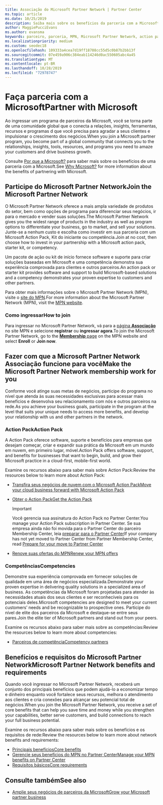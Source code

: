 ```yaml
---
title: Associação do Microsoft Partner Network | Partner Center
ms.topic: article
ms.date: 10/25/2019
description: Saiba mais sobre os benefícios da parceria com a Microsoft. O Microsoft Partner Network oferece a mais ampla variedade de produtos do setor, bem como opções de programa para diferenciar seus negócios, ir para o mercado e vender suas soluções.
author: MaggiePucciEvans
ms.author: evansma
keywords: parceiro, parceria, MPN, Microsoft Partner Network, action pack, MAPS, assinatura do action pack, benefícios, benefícios do MPN, associação, silver, gold, competências
ms.localizationpriority: medium
ms.custom: seodec18
ms.openlocfilehash: 109333a4cea7d19ff18708cc55d5c0b87b2bb13f
ms.sourcegitcommit: 07e459a906c384eab114246d0ac550605abc4a45
ms.translationtype: MT
ms.contentlocale: pt-BR
ms.lasthandoff: 10/28/2019
ms.locfileid: "72978747"
---
```

# <a name="partner-with-microsoft"></a><span data-ttu-id="ad05b-105">Faça parceria com a Microsoft</span><span class="sxs-lookup"><span data-stu-id="ad05b-105">Partner with Microsoft</span></span>

<span data-ttu-id="ad05b-106">Ao ingressar um programa de parceiros da Microsoft, você se torna parte de uma comunidade global que o conecta a relações, insights, ferramentas, recursos e programas d que você precisa para agradar a seus clientes e impulsionar o crescimento dos negócios.</span><span class="sxs-lookup"><span data-stu-id="ad05b-106">When you join a Microsoft partner program, you become part of a global community that connects you to the relationships, insights, tools, resources, and programs you need to amaze your customers and drive business growth.</span></span>

<span data-ttu-id="ad05b-107">Consulte [Por que a Microsoft?](https://partner.microsoft.com/business-opportunities/why-microsoft) para saber mais sobre os benefícios de uma parceria com a Microsoft.</span><span class="sxs-lookup"><span data-stu-id="ad05b-107">See [Why Microsoft?](https://partner.microsoft.com/business-opportunities/why-microsoft) for more information about the benefits of partnering with Microsoft.</span></span> 

## <a name="join-the-microsoft-partner-network"></a><span data-ttu-id="ad05b-108">Participe do Microsoft Partner Network</span><span class="sxs-lookup"><span data-stu-id="ad05b-108">Join the Microsoft Partner Network</span></span>

<!-- 12/5/18 The content below was copied and pasted directly from the Membership page of the MPN site (https://partner.microsoft.com/membership)-->

<span data-ttu-id="ad05b-109">O Microsoft Partner Network oferece a mais ampla variedade de produtos do setor, bem como opções de programa para diferenciar seus negócios, ir para o mercado e vender suas soluções.</span><span class="sxs-lookup"><span data-stu-id="ad05b-109">The Microsoft Partner Network gives you the widest range of products in the industry as well as program options to differentiate your business, go to market, and sell your solutions.</span></span> <span data-ttu-id="ad05b-110">Junte-se a nenhum custo e escolha como investir em sua parceria com um Microsoft Action Pack, Kit do iniciante ou competência.</span><span class="sxs-lookup"><span data-stu-id="ad05b-110">Join at no cost, then choose how to invest in your partnership with a Microsoft action pack, starter kit, or competency.</span></span>

<span data-ttu-id="ad05b-111">Um pacote de ação ou kit de início fornece software e suporte para criar soluções baseadas em Microsoft e uma competência demonstra sua experiência comprovada para clientes e outros parceiros.</span><span class="sxs-lookup"><span data-stu-id="ad05b-111">An action pack or starter kit provides software and support to build Microsoft-based solutions and a competency demonstrates your proven expertise to customers and other partners.</span></span>

<span data-ttu-id="ad05b-112">Para obter mais informações sobre o Microsoft Partner Network (MPN), visite o [site do MPN](https://partner.microsoft.com/commercial).</span><span class="sxs-lookup"><span data-stu-id="ad05b-112">For more information about the Microsoft Partner Network (MPN), visit the [MPN website](https://partner.microsoft.com/commercial).</span></span>

### <a name="how-to-join"></a><span data-ttu-id="ad05b-113">Como ingressar</span><span class="sxs-lookup"><span data-stu-id="ad05b-113">How to join</span></span>

<span data-ttu-id="ad05b-114">Para ingressar no Microsoft Partner Network, vá para a [página **Associação** ](https://partner.microsoft.com/membership) no site MPN e selecione **registrar** ou **ingressar agora**.</span><span class="sxs-lookup"><span data-stu-id="ad05b-114">To join the Microsoft Partner Network, go to the [**Membership** page](https://partner.microsoft.com/membership) on the MPN website and select **Enroll** or **Join now**.</span></span>

## <a name="make-the-microsoft-partner-network-membership-work-for-you"></a><span data-ttu-id="ad05b-115">Fazer com que a Microsoft Partner Network Associação funcione para você</span><span class="sxs-lookup"><span data-stu-id="ad05b-115">Make the Microsoft Partner Network membership work for you</span></span>

<!-- 10/25/2019 The content below content from the Membership pages of the MPN site (https://partner.microsoft.com/membership) and additional updated content.-->

<span data-ttu-id="ad05b-116">Conforme você atinge suas metas de negócios, participe do programa no nível que atenda às suas necessidades exclusivas para acessar mais benefícios e desenvolva seu relacionamento com nós e outros parceiros na rede.</span><span class="sxs-lookup"><span data-stu-id="ad05b-116">As you achieve your business goals, participate in the program at the level that suits your unique needs to access more benefits, and develop your relationship with us and other partners in the network.</span></span>

### <a name="action-pack"></a><span data-ttu-id="ad05b-117">Action Pack</span><span class="sxs-lookup"><span data-stu-id="ad05b-117">Action Pack</span></span>

<span data-ttu-id="ad05b-118">A Action Pack oferece software, suporte e benefícios para empresas que desejam começar, criar e expandir sua prática da Microsoft em um mundo em nuvem, em primeiro lugar, móvel.</span><span class="sxs-lookup"><span data-stu-id="ad05b-118">Action Pack offers software, support, and benefits for businesses that want to begin, build, and grow their Microsoft practice in a cloud-first, mobile-first world.</span></span> 

<span data-ttu-id="ad05b-119">Examine os recursos abaixo para saber mais sobre Action Pack:</span><span class="sxs-lookup"><span data-stu-id="ad05b-119">Review the resources below to learn more about Action Pack:</span></span>

- [<span data-ttu-id="ad05b-120">Transfira seus negócios de nuvem com o Microsoft Action Pack</span><span class="sxs-lookup"><span data-stu-id="ad05b-120">Move your cloud business forward with Microsoft Action Pack</span></span>](https://partner.microsoft.com/membership/action-pack)

- [<span data-ttu-id="ad05b-121">Obter o Action Pack</span><span class="sxs-lookup"><span data-stu-id="ad05b-121">Get the Action Pack</span></span>](mpn-get-action-pack.md)
  
    >[!IMPORTANT]
    ><span data-ttu-id="ad05b-122">Você gerencia sua assinatura do Action Pack no Partner Center.</span><span class="sxs-lookup"><span data-stu-id="ad05b-122">You manage your Action Pack subscription in Partner Center.</span></span> <span data-ttu-id="ad05b-123">Se sua empresa ainda não foi movida para o Partner Center do parceiro Membership Center, leia [preparar para o Partner Center](partner-center/prepare-pmc-pc-migration.md)</span><span class="sxs-lookup"><span data-stu-id="ad05b-123">If your company has not yet moved to Partner Center from Partner Membership Center, read [Prepare for your move to Partner Center](partner-center/prepare-pmc-pc-migration.md)</span></span>  

- [<span data-ttu-id="ad05b-124">Renove suas ofertas do MPN</span><span class="sxs-lookup"><span data-stu-id="ad05b-124">Renew your MPN offers</span></span>](renew-mpn-offers.md)

### <a name="competencies"></a><span data-ttu-id="ad05b-125">Competências</span><span class="sxs-lookup"><span data-stu-id="ad05b-125">Competencies</span></span>

<span data-ttu-id="ad05b-126">Demonstre sua experiência comprovada em fornecer soluções de qualidade em uma área de negócios especializada.</span><span class="sxs-lookup"><span data-stu-id="ad05b-126">Demonstrate your proven expertise in delivering quality solutions in a specialized area of business.</span></span> <span data-ttu-id="ad05b-127">As competências da Microsoft foram projetadas para atender às necessidades atuais dos seus clientes e ser reconhecíveis para os potenciais deles.</span><span class="sxs-lookup"><span data-stu-id="ad05b-127">Microsoft competencies are designed to meet your current customers’ needs and be recognizable to prospective ones.</span></span> <span data-ttu-id="ad05b-128">Participe do nível de elite dos parceiros da Microsoft e destaque-se entre seus pares.</span><span class="sxs-lookup"><span data-stu-id="ad05b-128">Join the elite tier of Microsoft partners and stand out from your peers.</span></span>

<span data-ttu-id="ad05b-129">Examine os recursos abaixo para saber mais sobre as competências:</span><span class="sxs-lookup"><span data-stu-id="ad05b-129">Review the resources below to learn more about competencies:</span></span>

- [<span data-ttu-id="ad05b-130">Parceiros de competência</span><span class="sxs-lookup"><span data-stu-id="ad05b-130">Competency partners</span></span>](https://partner.microsoft.com/membership/competencies)

## <a name="microsoft-partner-network-benefits-and-requirements"></a><span data-ttu-id="ad05b-131">Benefícios e requisitos do Microsoft Partner Network</span><span class="sxs-lookup"><span data-stu-id="ad05b-131">Microsoft Partner Network benefits and requirements</span></span>

<span data-ttu-id="ad05b-132">Quando você ingressar no Microsoft Partner Network, receberá um conjunto dos principais benefícios que podem ajudá-lo a economizar tempo e dinheiro enquanto você fortalece seus recursos, melhora o atendimento aos clientes e cria conexões para alcançar seu potencial total de negócios.</span><span class="sxs-lookup"><span data-stu-id="ad05b-132">When you join the Microsoft Partner Network, you receive a set of core benefits that can help you save time and money while you strengthen your capabilities, better serve customers, and build connections to reach your full business potential.</span></span>

<span data-ttu-id="ad05b-133">Examine os recursos abaixo para saber mais sobre os benefícios e os requisitos de rede:</span><span class="sxs-lookup"><span data-stu-id="ad05b-133">Review the resources below to learn more about network benefits and requirements:</span></span>

- [<span data-ttu-id="ad05b-134">Principais benefícios</span><span class="sxs-lookup"><span data-stu-id="ad05b-134">Core benefits</span></span>](https://partner.microsoft.com/membership/core-benefits#simple-tab-content-1)
- [<span data-ttu-id="ad05b-135">Gerencie seus benefícios do MPN no Partner Center</span><span class="sxs-lookup"><span data-stu-id="ad05b-135">Manage your MPN benefits on Partner Center</span></span>](manage-your-partner-network-benefits.md)
- [<span data-ttu-id="ad05b-136">Requisitos básicos</span><span class="sxs-lookup"><span data-stu-id="ad05b-136">Core requirements</span></span>](https://partner.microsoft.com/membership/core-benefits#simple-tab-content-2)

## <a name="see-also"></a><span data-ttu-id="ad05b-137">Consulte também</span><span class="sxs-lookup"><span data-stu-id="ad05b-137">See also</span></span>
- [<span data-ttu-id="ad05b-138">Amplie seus negócios de parceiros da Microsoft</span><span class="sxs-lookup"><span data-stu-id="ad05b-138">Grow your Microsoft partner business</span></span>](grow-your-business.md)
